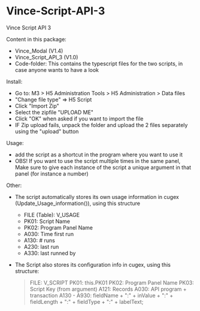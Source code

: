 # Vince-Script-API-3
Vince Script API 3

Content in this package:
* Vince_Modal (V1.4)
* Vince_Script_API_3 (V1.0)
* Code-folder: This contains the typescript files for the two scripts, in case anyone wants to have a look

Install:
* Go to: M3 > H5 Administration Tools > H5 Administration > Data files
* "Change file type" => H5 Script
* Click "Import Zip"
* Select the zipfile "UPLOAD ME"
* Click "OK" when asked if you want to import the file
* IF Zip upload fails, unpack the folder and upload the 2 files separately using the "upload" button


Usage:
* add the script as a shortcut in the program where you want to use it
* OBS! If you want to use the script multiple times in the same panel, Make sure to give each instance of the script a unique argument in that panel (for instance a number)

Other:
* The script automatically stores its own usage information in cugex (Update_Usage_information()), using this structure
  	* FILE (Table): V_USAGE
	* PK01: Script Name
	* PK02: Program Panel Name
	* A030: Time first run
	* A130: # runs
	* A230: last run
	* A330: last runned by
	

* The Script also stores its configuration info in cugex, using this structure:
	> FILE: V_SCRIPT
	> PK01: this.PK01
	> PK02: Program Panel Name
	> PK03: Script Key (from argument)
	> A121: Records
	> A030: API program + transaction
	> A130 - A930: fieldName + ":" + inValue + ":" + fieldLength + ":" + fieldType + ":" + labelText;


